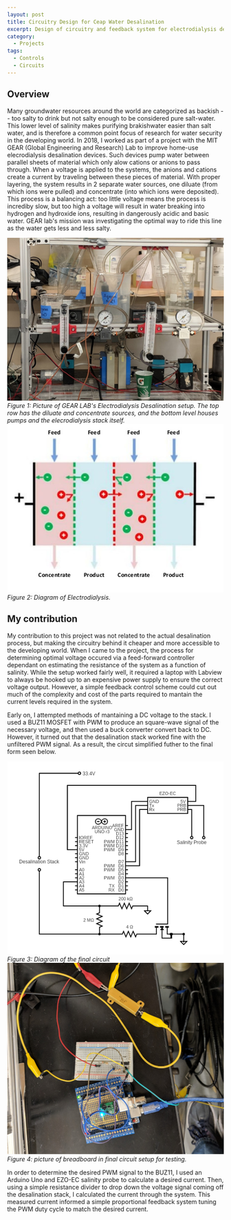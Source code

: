 ```yaml
---
layout: post
title: Circuitry Design for Ceap Water Desalination
excerpt: Design of circuitry and feedback system for electrodialysis desalination system.<br><br>
category:
  - Projects
tags:
  - Controls
  - Circuits
---
```


## Overview

Many groundwater resources around the world are categorized as backish -- too salty to drink but not salty enough to be considered pure salt-water.  This lower level of salinity makes purifying brakishwater easier than salt water, and is therefore a common point focus of research for water security in the developing world.  In 2018, I worked as part of a project with the MIT GEAR (Global Engineering and Research) Lab to improve home-use elecrodialysis desalination devices.  Such devices pump water between parallel sheets of material which only alow cations or anions to pass through.  When a voltage is applied to the systems, the anions and cations create a current by traveling between these pieces of material.  With proper layering, the system results in 2 separate water sources, one diluate (from which ions were pulled) and concentrate (into which ions were deposited).  This process is a balancing act: too little voltage means the process is incrediby slow, but too high a voltage will result in water breaking into hydrogen and hydroxide ions, resulting in dangerously acidic and basic water.  GEAR lab's mission was investigating the optimal way to ride this line as the water gets less and less salty.  

<!-- <div class="center">
    <img src="/assets/img/Water-Desalination/Desalination-Setup.jpg" alt="Desalination Setup" class="three-image-row">
    <img src="/assets/img/Water-Desalination/Electrodialysis-Diagram.jpg" alt="Electrodialysis Diagram" class="three-image-row">
</div> -->

![Desalination Setup](/assets/img/Water-Desalination/Desalination-Setup.jpg)
*Figure 1: Picture of GEAR LAB's Electrodialysis Desalination setup.  The top row has the diluate and concentrate sources, and the bottom level houses pumps and the elecrodialysis stack itself.*
![Electrodialysis Diagram](/assets/img/Water-Desalination/Electrodialysis-Diagram.jpg)
*Figure 2: Diagram of Electrodialysis.*

## My contribution

My contribution to this project was not related to the actual desalination process, but making the circuitry behind it cheaper and more accessible to the developing world.  When I came to the project, the process for determining optimal voltage occured via a feed-forward controller dependant on estimating the resistance of the system as a function of salinity.  While the setup worked fairly well, it required a laptop with Labview to always be hooked up to an expensive power supply to ensure the correct voltage output.  However, a simple feedback control scheme could cut out much of the complexity and cost of the parts required to mantain the current levels required in the system. 

Early on, I attempted methods of mantaining a DC voltage to the stack.  I used a BUZ11 MOSFET with PWM to produce an square-wave signal of the necessary voltage, and then used a buck converter convert back to DC.  However, it turned out that the desalination stack worked fine with the unfiltered PWM signal.  As a result, the circut simplified futher to the final form seen below.  

<!-- <div class="center">
    <img src="/assets/img/Water-Desalination/Circuit-Setup.jpg" alt="Circuit Setup" class="two-image-row">
    <img src="/assets/img/Water-Desalination/Circuit-Diagram.png" alt="Circuit Diagram" class="two-image-row">
</div> -->

![Circuit Diagram](/assets/img/Water-Desalination/Circuit-Diagram.png)
*Figure 3: Diagram of the final circuit*
![Circuit Setup](/assets/img/Water-Desalination/Circuit-Setup.jpg)
*Figure 4: picture of breadboard in final circuit setup for testing.*

In order to determine the desired PWM signal to the BUZ11, I used an Arduino Uno and EZO-EC salinity probe to calculate a desired current.  Then, using a simple resistance divider to drop down the voltage signal coming off the desalination stack, I calculated the current through the system.  This measured current informed a simple proportional feedback system tuning the PWM duty cycle to match the desired current.  

